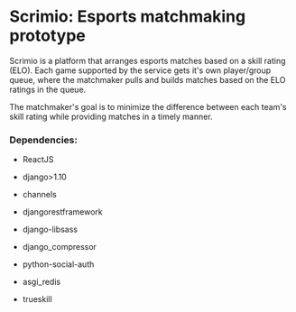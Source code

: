 # Scrimio: Esports matchmaking prototype

Scrimio is a platform that arranges esports matches based on a skill rating (ELO).
Each game supported by the service gets it's own player/group queue,
where the matchmaker pulls and builds matches based on the ELO ratings in the queue.

The matchmaker's goal is to minimize the difference between each team's skill rating
while providing matches in a timely manner.

### Dependencies:
  - ReactJS
  
  - django>1.10
  - channels
  - djangorestframework
  - django-libsass
  - django_compressor
  - python-social-auth
  - asgi_redis
  - trueskill
